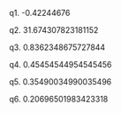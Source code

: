 q1. -0.42244676

q2. 31.674307823181152

q3. 0.8362348675727844

q4. 0.45454544954545456

q5. 0.35490034990035496

q6. 0.20696501983423318

